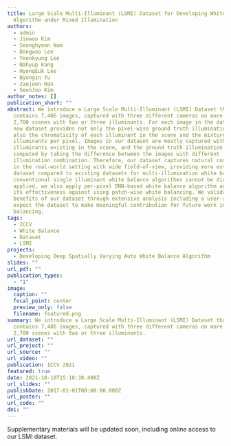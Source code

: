 ```yaml
---
title: Large Scale Multi-Illuminant (LSMI) Dataset for Developing White Balance
  Algorithm under Mixed Illumination
authors:
  - admin
  - Jinwoo Kim
  - Seonghyeon Nam
  - Dongwoo Lee
  - Yeonkyung Lee
  - Nahyup Kang
  - HyongEuk Lee
  - Byungin Yu
  - Jaejoon Han
  - SeonJoo Kim
author_notes: []
publication_short: ""
abstract: We introduce a Large Scale Multi-Illuminant (LSMI) Dataset that
  contains 7,486 images, captured with three different cameras on more than
  2,700 scenes with two or three illuminants. For each image in the dataset, the
  new dataset provides not only the pixel-wise ground truth illumination but
  also the chromaticity of each illuminant in the scene and the mixture ratio of
  illuminants per pixel. Images in our dataset are mostly captured with
  illuminants existing in the scene, and the ground truth illumination is
  computed by taking the difference between the images with different
  illumination combination. Therefore, our dataset captures natural composition
  in the real-world setting with wide field-of-view, providing more extensive
  dataset compared to existing datasets for multi-illumination white balance. As
  conventional single illuminant white balance algorithms cannot be directly
  applied, we also apply per-pixel DNN-based white balance algorithm and show
  its effectiveness against using patch-wise white balancing. We validate the
  benefits of our dataset through extensive analysis including a user-study, and
  expect the dataset to make meaningful contribution for future work in white
  balancing.
tags:
  - ICCV
  - White Balance
  - Dataset
  - LSMI
projects:
  - Developing Deep Spatially Varying Auto White Balance Algorithm
slides: ""
url_pdf: ""
publication_types:
  - "1"
image:
  caption: ""
  focal_point: center
  preview_only: false
  filename: featured.png
summary: We introduce a Large Scale Multi-Illuminant (LSMI) Dataset that
  contains 7,486 images, captured with three different cameras on more than
  2,700 scenes with two or three illuminants.
url_dataset: ""
url_project: ""
url_source: ""
url_video: ""
publication: ICCV 2021
featured: true
date: 2021-10-10T15:10:38.400Z
url_slides: ""
publishDate: 2017-01-01T00:00:00.000Z
url_poster: ""
url_code: ""
doi: ""
---
```

Supplementary materials will be updated soon, including online access to our LSMI dataset.